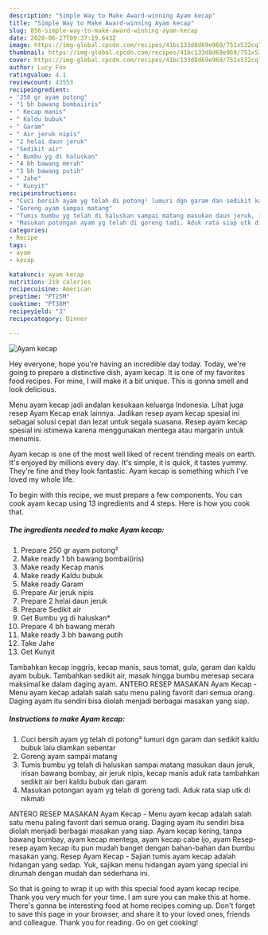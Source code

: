 ```yaml
---
description: "Simple Way to Make Award-winning Ayam kecap"
title: "Simple Way to Make Award-winning Ayam kecap"
slug: 856-simple-way-to-make-award-winning-ayam-kecap
date: 2020-06-27T09:37:19.643Z
image: https://img-global.cpcdn.com/recipes/41bc133d8d69e969/751x532cq70/ayam-kecap-foto-resep-utama.jpg
thumbnail: https://img-global.cpcdn.com/recipes/41bc133d8d69e969/751x532cq70/ayam-kecap-foto-resep-utama.jpg
cover: https://img-global.cpcdn.com/recipes/41bc133d8d69e969/751x532cq70/ayam-kecap-foto-resep-utama.jpg
author: Lucy Fox
ratingvalue: 4.1
reviewcount: 43553
recipeingredient:
- "250 gr ayam potong"
- "1 bh bawang bombaiiris"
- " Kecap manis"
- " Kaldu bubuk"
- " Garam"
- " Air jeruk nipis"
- "2 helai daun jeruk"
- "Sedikit air"
- " Bumbu yg di haluskan"
- "4 bh bawang merah"
- "3 bh bawang putih"
- " Jahe"
- " Kunyit"
recipeinstructions:
- "Cuci bersih ayam yg telah di potong² lumuri dgn garam dan sedikit kaldu bubuk lalu diamkan sebentar"
- "Goreng ayam sampai matang"
- "Tumis bumbu yg telah di haluskan sampai matang masukan daun jeruk, irisan bawang bombay, air jeruk nipis, kecap manis aduk rata tambahkan sedikit air beri kaldu bubuk dan garam"
- "Masukan potongan ayam yg telah di goreng tadi. Aduk rata siap utk di nikmati"
categories:
- Recipe
tags:
- ayam
- kecap

katakunci: ayam kecap 
nutrition: 219 calories
recipecuisine: American
preptime: "PT25M"
cooktime: "PT38M"
recipeyield: "3"
recipecategory: Dinner

---
```



![Ayam kecap](https://img-global.cpcdn.com/recipes/41bc133d8d69e969/751x532cq70/ayam-kecap-foto-resep-utama.jpg)

Hey everyone, hope you're having an incredible day today. Today, we're going to prepare a distinctive dish, ayam kecap. It is one of my favorites food recipes. For mine, I will make it a bit unique. This is gonna smell and look delicious.

Menu ayam kecap jadi andalan kesukaan keluarga Indonesia. Lihat juga resep Ayam Kecap enak lainnya. Jadikan resep ayam kecap spesial ini sebagai solusi cepat dan lezat untuk segala suasana. Resep ayam kecap spesial ini istimewa karena menggunakan mentega atau margarin untuk menumis.

Ayam kecap is one of the most well liked of recent trending meals on earth. It's enjoyed by millions every day. It's simple, it is quick, it tastes yummy. They're fine and they look fantastic. Ayam kecap is something which I've loved my whole life.


To begin with this recipe, we must prepare a few components. You can cook ayam kecap using 13 ingredients and 4 steps. Here is how you cook that.

<!--inarticleads1-->

##### The ingredients needed to make Ayam kecap:

1. Prepare 250 gr ayam potong²
1. Make ready 1 bh bawang bombai(iris)
1. Make ready  Kecap manis
1. Make ready  Kaldu bubuk
1. Make ready  Garam
1. Prepare  Air jeruk nipis
1. Prepare 2 helai daun jeruk
1. Prepare Sedikit air
1. Get  Bumbu yg di haluskan*
1. Prepare 4 bh bawang merah
1. Make ready 3 bh bawang putih
1. Take  Jahe
1. Get  Kunyit


Tambahkan kecap inggris, kecap manis, saus tomat, gula, garam dan kaldu ayam bubuk. Tambahkan sedikit air, masak hingga bumbu meresap secara maksimal ke dalam daging ayam. ANTERO RESEP MASAKAN Ayam Kecap - Menu ayam kecap adalah salah satu menu paling favorit dari semua orang. Daging ayam itu sendiri bisa diolah menjadi berbagai masakan yang siap. 

<!--inarticleads2-->

##### Instructions to make Ayam kecap:

1. Cuci bersih ayam yg telah di potong² lumuri dgn garam dan sedikit kaldu bubuk lalu diamkan sebentar
1. Goreng ayam sampai matang
1. Tumis bumbu yg telah di haluskan sampai matang masukan daun jeruk, irisan bawang bombay, air jeruk nipis, kecap manis aduk rata tambahkan sedikit air beri kaldu bubuk dan garam
1. Masukan potongan ayam yg telah di goreng tadi. Aduk rata siap utk di nikmati


ANTERO RESEP MASAKAN Ayam Kecap - Menu ayam kecap adalah salah satu menu paling favorit dari semua orang. Daging ayam itu sendiri bisa diolah menjadi berbagai masakan yang siap. Ayam kecap kering, tanpa bawang bombay, ayam kecap mentega, ayam kecap cabe ijo, ayam Resep-resep ayam kecap itu pun mudah banget dengan bahan-bahan dan bumbu masakan yang. Resep Ayam Kecap - Sajian tumis ayam kecap adalah hidangan yang sedap. Yuk, sajikan menu hidangan ayam yang special ini dirumah dengan mudah dan sederhana ini. 

So that is going to wrap it up with this special food ayam kecap recipe. Thank you very much for your time. I am sure you can make this at home. There's gonna be interesting food at home recipes coming up. Don't forget to save this page in your browser, and share it to your loved ones, friends and colleague. Thank you for reading. Go on get cooking!
